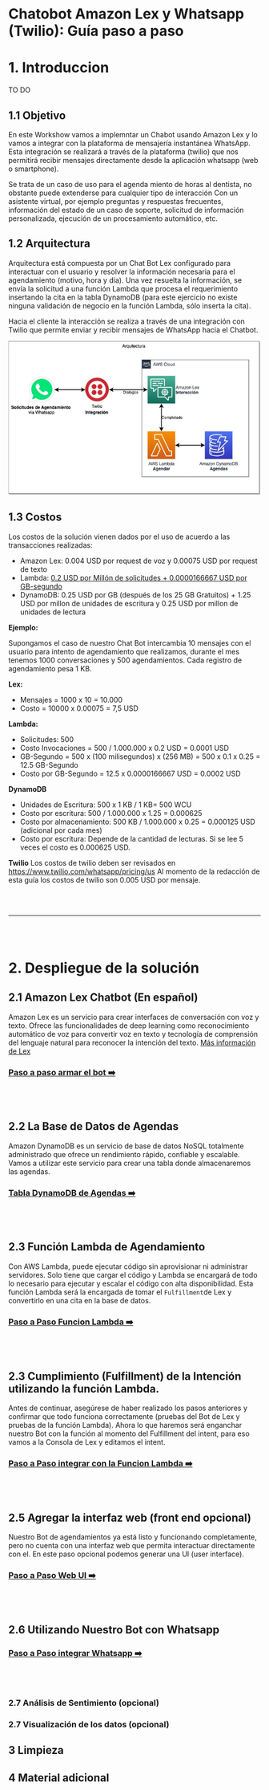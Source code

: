 # Chatobot Amazon Lex y Whatsapp (Twilio): Guía paso a paso

# 1. Introduccion 

TO DO

## 1.1 Objetivo

En este Workshow vamos a implemntar un Chabot usando Amazon Lex y lo vamos a integrar con la plataforma de mensajería instantánea WhatsApp. Esta integración se realizará a través de la plataforma (twilio) que nos permitirá recibir mensajes directamente desde la aplicación whatsapp (web o smartphone).

Se trata de un caso de uso para el agenda miento de horas al dentista, no obstante puede extenderse para cualquier tipo de interacción Con un asistente virtual, por ejemplo preguntas y respuestas frecuentes, información del estado de un caso de soporte, solicitud de información personalizada, ejecución de un procesamiento automático, etc.


## 1.2 Arquitectura

Arquitectura está compuesta por un Chat Bot Lex configurado para interactuar con el usuario y resolver la información necesaria para el agendamiento (motivo,  hora y día). Una vez resuelta la información, se envía la solicitud a una función Lambda que procesa el requerimiento insertando la cita en la tabla DynamoDB (para este ejercicio no existe ninguna validación de negocio en la función Lambda, sólo inserta la cita).

Hacia el cliente la interacción se realiza a través de una integración con Twilio que permite enviar y recibir mensajes de WhatsApp hacia el Chatbot.


!["arquitectura"](img/whatsapp_lex.jpg)

## 1.3 Costos

Los costos de la solución vienen dados por el uso de acuerdo a las transacciones realizadas:
* Amazon Lex: 0.004 USD por request de voz y 0.00075 USD por request de texto
* Lambda: [0.2 USD por Millón de solicitudes + 0.0000166667 USD por GB-segundo](https://aws.amazon.com/lambda/pricing/) 
* DynamoDB: 0.25 USD por GB (después de los 25 GB Gratuitos) + 1.25 USD por millon de unidades de escritura y 0.25 USD por millon de unidades de lectura

**Ejemplo:**

Supongamos el caso de nuestro Chat Bot intercambia 10 mensajes con el usuario para intento de agendamiento que realizamos, durante el mes tenemos 1000 conversaciones y 500 agendamientos. Cada registro de agendamiento pesa 1 KB.

**Lex:** 
* Mensajes  = 1000 x 10 = 10.000 
* Costo  = 10000 x 0.00075 = 7,5 USD

**Lambda:**
* Solicitudes: 500
* Costo Invocaciones = 500 / 1.000.000 x 0.2 USD = 0.0001 USD
* GB-Segundo = 500 x (100 milisegundos) x (256 MB)  =  500 x 0.1 x 0.25 = 12.5 GB-Segundo
* Costo por GB-Segundo = 12.5 x 0.0000166667 USD = 0.0002 USD

**DynamoDB**
* Unidades de Escritura: 500 x 1 KB / 1 KB= 500 WCU
* Costo por escritura: 500 / 1.000.000 x 1.25 = 0.000625
* Costo por almacenamiento: 500 KB / 1.000.000 x 0.25 = 0.000125 USD (adicional por cada mes)
* Costo por escritura: Depende de la cantidad de lecturas. Si se lee 5 veces el costo es 0.000625 USD.

**Twilio**
Los costos de twilio deben ser revisados en https://www.twilio.com/whatsapp/pricing/us
Al momento de la redacción de esta guía los costos de twilio son 0.005 USD por mensaje.

<br/><br/>
___
<br/><br/>


# 2. Despliegue de la solución

## 2.1 Amazon Lex Chatbot (En español)

Amazon Lex es un servicio para crear interfaces de conversación con voz y texto. Ofrece las funcionalidades de deep learning como reconocimiento automático de voz para convertir voz en texto y tecnología de comprensión del lenguaje natural para reconocer la intención del texto. [Más información de Lex](https://aws.amazon.com/es/lex/)

### [Paso a paso armar el bot ➡️ ](README_Step_by_Step_Lex.md)

<br/><br/>

## 2.2 La Base de Datos de Agendas

Amazon DynamoDB es un servicio de base de datos NoSQL totalmente administrado que ofrece un rendimiento rápido, confiable y escalable. Vamos a utilizar este servicio para crear una tabla donde almacenaremos las agendas. 

### [Tabla DynamoDB de Agendas ➡️ ](README_Step_by_Step_Dynamo.md)

<br/><br/>


## 2.3 Función Lambda de Agendamiento

Con AWS Lambda, puede ejecutar código sin aprovisionar ni administrar servidores. Solo tiene que cargar el código y Lambda se encargará de todo lo necesario para ejecutar y escalar el código con alta disponibilidad. Esta función Lambda será la encargada de tomar el `Fulfillment`de Lex y convertirlo en una cita en la base de datos.

### [Paso a Paso Funcion Lambda ➡️ ](README_Step_by_Step_Lambda.md)

<br/><br/>


## 2.3 Cumplimiento (Fulfillment) de la Intención utilizando la función Lambda.

Antes de continuar, asegúrese de haber realizado los pasos anteriores y confirmar que todo funciona correctamente (pruebas del Bot de Lex y pruebas de la función Lambda). Ahora lo que haremos será enganchar nuestro Bot con la función al momento del Fulfillment del intent, para eso vamos a la Consola de Lex y editamos el intent.

### [Paso a Paso integrar con la Funcion Lambda ➡️ ](README_Step_by_Step_Integracion_Lambda.md)
<br/><br/>

## 2.5 Agregar la interfaz web (front end opcional)

Nuestro Bot de agendamientos ya está listo y funcionando completamente, pero no cuenta con una interfaz web que permita interactuar directamente con el. En este paso opcional podemos generar una UI (user interface).

### [Paso a Paso Web UI ➡️ ](README_Step_by_Step_Web.md)
<br/><br/>

## 2.6 Utilizando Nuestro Bot con Whatsapp

### [Paso a Paso integrar Whatsapp ➡️ ](README_Step_by_Step_Integracion_Whatsapp.md)
<br/><br/>

### 2.7 Análisis de Sentimiento (opcional)

### 2.7 Visualización de los datos (opcional)

## 3 Limpieza

## 4 Material adicional